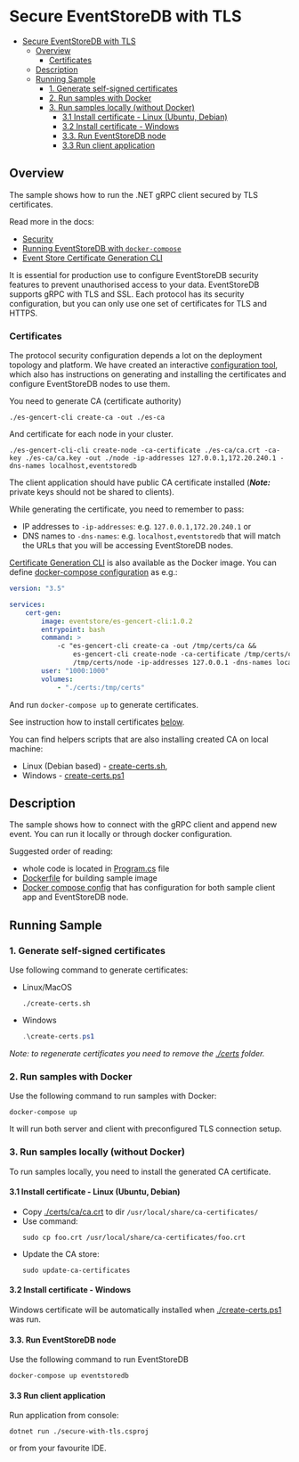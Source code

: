 # Secure EventStoreDB with TLS

- [Secure EventStoreDB with TLS](#secure-eventstoredb-with-tls)
  - [Overview](#overview)
    - [Certificates](#certificates)
  - [Description](#description)
  - [Running Sample](#running-sample)
    - [1. Generate self-signed certificates](#1-generate-self-signed-certificates)
    - [2. Run samples with Docker](#2-run-samples-with-docker)
    - [3. Run samples locally (without Docker)](#3-run-samples-locally-without-docker)
      - [3.1 Install certificate - Linux (Ubuntu, Debian)](#31-install-certificate---linux-ubuntu-debian)
      - [3.2 Install certificate - Windows](#32-install-certificate---windows)
      - [3.3. Run EventStoreDB node](#33-run-eventstoredb-node)
      - [3.3 Run client application](#33-run-client-application)

## Overview

The sample shows how to run the .NET gRPC client secured by TLS certificates.

Read more in the docs:
- [Security](https://developers.eventstore.com/server/v20/server/security/)
- [Running EventStoreDB with `docker-compose`](https://developers.eventstore.com/server/v20/server/installation/docker.html#use-docker-compose)
- [Event Store Certificate Generation CLI](https://github.com/EventStore/es-gencert-cli)

It is essential for production use to configure EventStoreDB security features to prevent unauthorised access to your data.
EventStoreDB supports gRPC with TLS and SSL. Each protocol has its security configuration, but you can only use one set of certificates for TLS and HTTPS.

### Certificates

The protocol security configuration depends a lot on the deployment topology and platform. We have created an interactive [configuration tool](https://github.com/EventStore/es-gencert-cli), which also has instructions on generating and installing the certificates and configure EventStoreDB nodes to use them. 

You need to generate CA (certificate authority)

`./es-gencert-cli create-ca -out ./es-ca`

And certificate for each node in your cluster.

`./es-gencert-cli-cli create-node -ca-certificate ./es-ca/ca.crt -ca-key ./es-ca/ca.key -out ./node -ip-addresses 127.0.0.1,172.20.240.1 -dns-names localhost,eventstoredb`

The client application should have public CA certificate installed (**_Note:_** private keys should not be shared to clients).

While generating the certificate, you need to remember to pass:
- IP addresses to `-ip-addresses`: e.g. `127.0.0.1,172.20.240.1` or 
- DNS names to `-dns-names`: e.g. `localhost,eventstoredb`
that will match the URLs that you will be accessing EventStoreDB nodes.
  
[Certificate Generation CLI](https://github.com/EventStore/es-gencert-cli) is also available as the Docker image. You can define [docker-compose configuration](./docker-compose.generate-certs.yml) as e.g.:

```yaml
version: "3.5"

services:
    cert-gen:
        image: eventstore/es-gencert-cli:1.0.2
        entrypoint: bash
        command: >
            -c "es-gencert-cli create-ca -out /tmp/certs/ca &&
                es-gencert-cli create-node -ca-certificate /tmp/certs/ca/ca.crt -ca-key /tmp/certs/ca/ca.key -out \
                /tmp/certs/node -ip-addresses 127.0.0.1 -dns-names localhost,eventstoredb"
        user: "1000:1000"
        volumes:
            - "./certs:/tmp/certs"
```

And run `docker-compose up` to generate certificates.

See instruction how to install certificates [below](#3-run-run-samples-locally-without-docker).

You can find helpers scripts that are also installing created CA on local machine:
- Linux (Debian based) - [create-certs.sh](./create-certs.sh),
- Windows - [create-certs.ps1](./create-certs.ps1)

## Description

The sample shows how to connect with the gRPC client and append new event. You can run it locally or through docker configuration.

Suggested order of reading:
- whole code is located in [Program.cs](./Program.cs) file
- [Dockerfile](./Dockerfile) for building sample image
- [Docker compose config](./docker-compose.yml) that has configuration for both sample client app and EventStoreDB node.

## Running Sample

### 1. Generate self-signed certificates
Use following command to generate certificates:
- Linux/MacOS
  ```console
  ./create-certs.sh
  ```
- Windows 
  ```powershell
  .\create-certs.ps1
  ```
_Note: to regenerate certificates you need to remove the [./certs](./certs) folder._

### 2. Run samples with Docker
Use the following command to run samples with Docker:
```consoler
docker-compose up
```
It will run both server and client with preconfigured TLS connection setup.

### 3. Run samples locally (without Docker)
To run samples locally, you need to install the generated CA certificate. 

#### 3.1 Install certificate - Linux (Ubuntu, Debian)
- Copy [./certs/ca/ca.crt](./certs/ca/ca.crt) to dir `/usr/local/share/ca-certificates/`
- Use command: 
  ```console
  sudo cp foo.crt /usr/local/share/ca-certificates/foo.crt
  ```
- Update the CA store: 
  ```console
  sudo update-ca-certificates
  ```
#### 3.2 Install certificate - Windows
Windows certificate will be automatically installed when [./create-certs.ps1](./create-certs.ps1) was run.

#### 3.3. Run EventStoreDB node

Use the following command to run EventStoreDB 

```console
docker-compose up eventstoredb
```

#### 3.3 Run client application
Run application from console:

```console
dotnet run ./secure-with-tls.csproj
```
or from your favourite IDE.
